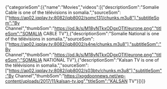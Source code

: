 {"categorieSom":[{"name":"Movies","videos":[{"descriptionSom":"Somalie Cable is one of the télévisions in somalia.","sourceSom":["https://ap02.iqplay.tv:8082/iqb8002/somc131/chunks.m3u8"],"subtitleSom":"By Channel","thumbSom":"https://od.lk/s/M18yNTkxODgxOTlf/eurone.png","titleSom":"SOMALIA CABLE TV"},{"descriptionSom":"Somalie National is one of the télévisions in somalia.","sourceSom":["https://ap02.iqplay.tv:8082/iqb8002/s4ne/chunks.m3u8"],"subtitleSom":"By Channel","thumbSom":"https://od.lk/s/M18yNTkxODgxOTlf/eurone.png","titleSom":"SOMALIA NATIONAL TV"},{"descriptionSom":"Kalsan TV is one of the télévisions in somalia.","sourceSom":["https://ap02.iqplay.tv:8082/iqb8002/s03btv/chunks.m3u8"],"subtitleSom":"By Channel","thumbSom":"https://xogdoonnews.net/wp-content/uploads/2017/11/kalsan-tv.jpg","titleSom":"KALSAN TV"}]}]}
